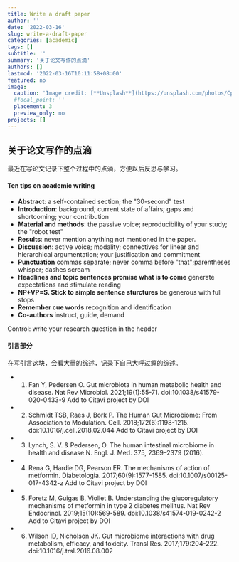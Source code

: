 ```yaml
---
title: Write a draft paper
author: ''
date: '2022-03-16'
slug: write-a-draft-paper
categories: [academic]
tags: []
subtitle: ''
summary: '关于论文写作的点滴'
authors: []
lastmod: '2022-03-16T10:11:58+08:00'
featured: no
image:
  caption: 'Image credit: [**Unsplash**](https://unsplash.com/photos/CpkOjOcXdUY)'
  #focal_point: ''
  placement: 3
  preview_only: no
projects: []
---
```


## 关于论文写作的点滴

最近在写论文记录下整个过程中的点滴，方便以后反思与学习。

#### Ten tips on academic writing 

* **Abstract**: a self-contained section; the "30-second" test
* **Introduction**: background; current state of affairs; gaps and shortcoming; your contribution
* **Material and methods**: the passive voice; reproducibility of your study; the "robot test"
* **Results**: never mention anything not mentioned in the paper.
* **Discussion**: active voice; modality; connectives for linear and hierarchical argumentation; your justification and commitment
* **Punctuation** commas separate; never comma before "that";parentheses whisper; dashes scream
* **Headlines and topic sentences promise what is to come** generate expectations and stimulate reading 
* **NP+VP=S. Stick to simple sentence sturctures** be generous with full stops
* **Remember cue words** recognition and identification 
* **Co-authors** instruct, guide, demand

Control: write your research question in the header

#### 引言部分

在写引言这块，会看大量的综述，记录下自己大呼过瘾的综述。

  * 1. Fan Y, Pedersen O. Gut microbiota in human metabolic health and disease. Nat Rev Microbiol. 2021;19(1):55-71. doi:10.1038/s41579-020-0433-9 Add to Citavi project by DOI
  
  * 2. Schmidt TSB, Raes J, Bork P. The Human Gut Microbiome: From Association to Modulation. Cell. 2018;172(6):1198-1215. doi:10.1016/j.cell.2018.02.044 Add to Citavi project by DOI
  
  * 3. Lynch, S. V. & Pedersen, O. The human intestinal microbiome in health and disease.N. Engl. J. Med. 375, 2369–2379 (2016).
  
  * 4. Rena G, Hardie DG, Pearson ER. The mechanisms of action of metformin. Diabetologia. 2017;60(9):1577-1585. doi:10.1007/s00125-017-4342-z Add to Citavi project by DOI
  
  * 5. Foretz M, Guigas B, Viollet B. Understanding the glucoregulatory mechanisms of metformin in type 2 diabetes mellitus. Nat Rev Endocrinol. 2019;15(10):569-589. doi:10.1038/s41574-019-0242-2 Add to Citavi project by DOI
  
  * 6. Wilson ID, Nicholson JK. Gut microbiome interactions with drug metabolism, efficacy, and toxicity. Transl Res. 2017;179:204-222. doi:10.1016/j.trsl.2016.08.002 












